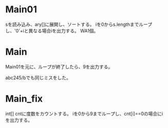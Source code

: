 # Main01
sを読み込み、ary\[\]に展開し、ソートする。
iを0からs.lengthまでループし、'0'+iと異なる場合iを出力する。
WA1個。

# Main
Main01を元に、ループが終了したら、9を出力する。

abc245/bでも同じミスをした。

# Main\_fix
int\[\] cntに度数をカウントする。
iを0から9までループし、cnt\[i\]==0の場合にiを出力する。

